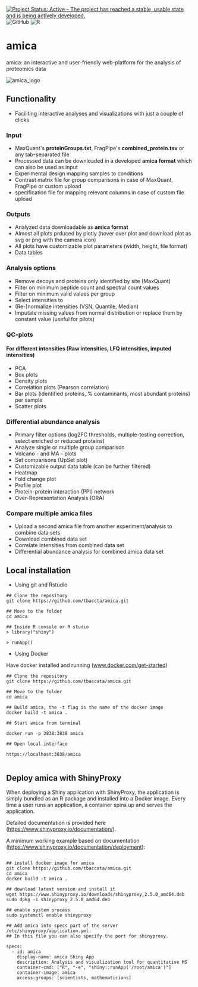[![Project Status: Active – The project has reached a stable, usable state and is being actively developed.](https://www.repostatus.org/badges/latest/active.svg)](https://www.repostatus.org/#active)
![GitHub](https://img.shields.io/github/license/tbaccata/amica?color=brightgreen)
![R](https://img.shields.io/badge/R-4-blue)

# amica
amica: an interactive and user-friendly web-platform for the analysis of proteomics data

![amica_logo](/www/ga_amica.png)


## Functionality

- Faciliting interactive analyses and visualizations with just a couple of clicks


### Input

- MaxQuant's **proteinGroups.txt**, FragPipe's **combined_protein.tsv** or any tab-separated file
- Processed data can be downloaded in a developed **amica format** which can also be used as input
- Experimental design mapping samples to conditions
- Contrast matrix file for group comparisons in case of MaxQuant, FragPipe or custom upload
- specification file for mapping relevant columns in case of custom file upload


### Outputs

- Analyzed data downloadable as **amica format**
- Almost all plots prduced by plotly (hover over plot and download plot as svg or png with the camera icon)
- All plots have customizable plot parameters (width, height, file format) 
- Data tables

### Analysis options

- Remove decoys and proteins only identified by site (MaxQuant)
- Filter on minimum peptide count and spectral count values
- Filter on minimum valid values per group
- Select intensities to
- (Re-)normalize intensities (VSN, Quantile, Median)
- Imputate missing values from normal distribution or replace them by constant value (useful for pilots)


### QC-plots

#### For different intensities (Raw intensities, LFQ intensities, imputed intensities)
- PCA
- Box plots
- Density plots
- Correlation plots (Pearson correlation)
- Bar plots (identified proteins, % contaminants, most abundant proteins) per sample
- Scatter plots


### Differential abundance analysis

- Primary filter options (log2FC thresholds, multiple-testing correction, select enriched or reduced proteins)
- Analyze single or multiple group comparison
- Volcano - and MA - plots
- Set comparisons (UpSet plot)
- Customizable output data table (can be further filtered)
- Heatmap
- Fold change plot
- Profile plot
- Protein-protein interaction (PPI) network
- Over-Representation Analysis (ORA)


### Compare multiple amica files

- Upload a second amica file from another experiment/analysis to combine data sets
- Download combined data set
- Correlate intensities from combined data set
- Differential abundance analysis for combined amica data set


## Local installation

- Using git and Rstudio
```
## Clone the repository
git clone https://github.com/tbaccta/amica.git

## Move to the folder
cd amica

## Inside R console or R studio
> library("shiny")

> runApp()

```

- Using Docker

Have docker installed and running (www.docker.com/get-started)

```
## Clone the repository
git clone https://github.com/tbaccata/amica.git

## Move to the folder
cd amica

## Build amica, the -t flag is the name of the docker image
docker build -t amica .

## Start amica from terminal

docker run -p 3838:3838 amica

## Open local interface

https://localhost:3838/amica


```

## Deploy amica with ShinyProxy 

When deploying a Shiny application with ShinyProxy, the application is simply bundled as an R package and installed into a Docker image. Every time a user runs an application, a container spins up and serves the application.

Detailed documentation is provided here (https://www.shinyproxy.io/documentation/).

A minimum working example based on documentation (https://www.shinyproxy.io/documentation/deployment):

```

## install docker image for amica
git clone https://github.com/tbaccata/amica.git
cd amica
docker build -t amica .
 
## download latest version and install it
wget https://www.shinyproxy.io/downloads/shinyproxy_2.5.0_amd64.deb
sudo dpkg -i shinyproxy_2.5.0_amd64.deb

## enable system process
sudo systemctl enable shinyproxy

## Add amica into specs part of the server /etc/shinyproxy/application.yml:
## In this file you can also specify the port for shinyproxy.

specs:
  - id: amica
    display-name: amica Shiny App
    description: Analysis and visualization tool for quantitative MS
    container-cmd: ["R", "-e", "shiny::runApp('/root/amica')"]
    container-image: amica
    access-groups: [scientists, mathematicians]

```
